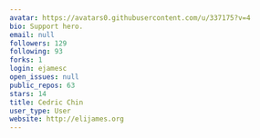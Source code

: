 ```yaml
---
avatar: https://avatars0.githubusercontent.com/u/337175?v=4
bio: Support hero.
email: null
followers: 129
following: 93
forks: 1
login: ejamesc
open_issues: null
public_repos: 63
stars: 14
title: Cedric Chin
user_type: User
website: http://elijames.org
---
```

